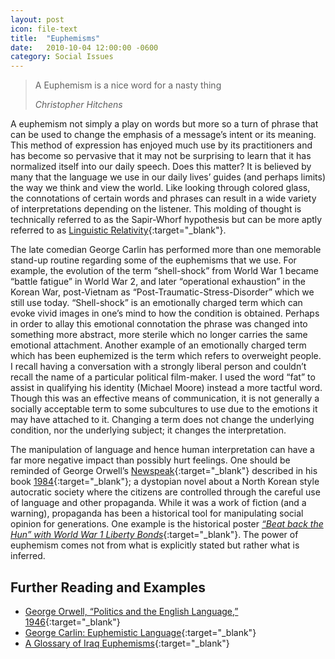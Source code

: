 ```yaml
---
layout: post
icon: file-text
title:  "Euphemisms"
date:   2010-10-04 12:00:00 -0600
category: Social Issues
---
```


> A Euphemism is a nice word for a nasty thing
>
> <cite>Christopher Hitchens</cite>

A euphemism not simply a play on words but more so a turn of phrase that can be used to change the emphasis of a message’s intent or its meaning. This method of expression has enjoyed much use by its practitioners and has become so pervasive that it may not be surprising to learn that it has normalized itself into our daily speech. Does this matter? It is believed by many that the language we use in our daily lives’ guides (and perhaps limits) the way we think and view the world. Like looking through colored glass, the connotations of certain words and phrases can result in a wide variety of interpretations depending on the listener. This molding of thought is technically referred to as the Sapir-Whorf hypothesis but can be more aptly referred to as [Linguistic Relativity](https://en.wikipedia.org/wiki/Linguistic_relativity){:target="_blank"}. 

The late comedian George Carlin has performed more than one memorable stand-up routine regarding some of the euphemisms that we use. For example, the evolution of the term “shell-shock” from World War 1 became “battle fatigue” in World War 2, and later “operational exhaustion” in the Korean War, post-Vietnam as “Post-Traumatic-Stress-Disorder” which we still use today. “Shell-shock” is an emotionally charged term which can evoke vivid images in one’s mind to how the condition is obtained. Perhaps in order to allay this emotional connotation the phrase was changed into something more abstract, more sterile which no longer carries the same emotional attachment. Another example of an emotionally charged term which has been euphemized is the term which refers to overweight people. I recall having a conversation with a strongly liberal person and couldn’t recall the name of a particular political film-maker. I used the word “fat” to assist in qualifying his identity (Michael Moore) instead a more tactful word.  Though this was an effective means of communication, it is not generally a socially acceptable term to some subcultures to use due to the emotions it may have attached to it.  Changing a term does not change the underlying condition, nor the underlying subject; it changes the interpretation.

The manipulation of language and hence human interpretation can have a far more negative impact than possibly hurt feelings. One should be reminded of George Orwell’s [Newspeak](https://en.wikipedia.org/wiki/Newspeak){:target="_blank"} described in his book [1984](https://www.amazon.com/Nineteen-Eighty-Four-George-Orwell/dp/0679417397){:target="_blank"}; a dystopian novel about a North Korean style autocratic society where the citizens are controlled through the careful use of language and other propaganda. While it was a work of fiction (and a warning), propaganda has been a historical tool for manipulating social opinion for generations. One example is the historical poster [*“Beat back the Hun” with World War 1 Liberty Bonds*](https://propagandaposterstore.com/product/beat-back-the-hun-with-liberty-bonds/){:target="_blank"}. The power of euphemism comes not from what is explicitly stated but rather what is inferred.

## Further Reading and Examples

- [George Orwell, “Politics and the English Language,” 1946](https://www.orwell.ru/library/essays/politics/english/e_polit){:target="_blank"}
- [George Carlin: Euphemistic Language](https://www.youtube.com/watch?v=4CNz2ppR3V4){:target="_blank"}
- [A Glossary of Iraq Euphemisms](https://prospect.org/article/glossary-iraq-euphemisms){:target="_blank"}
